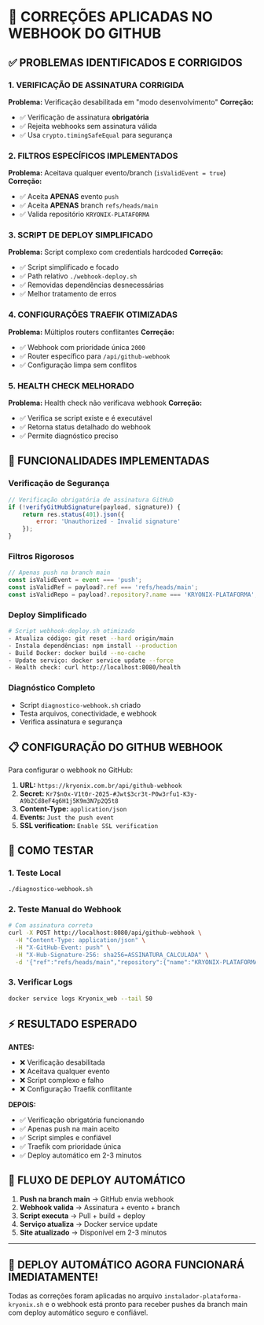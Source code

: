 # 🔧 CORREÇÕES APLICADAS NO WEBHOOK DO GITHUB

## ✅ PROBLEMAS IDENTIFICADOS E CORRIGIDOS

### 1. **VERIFICAÇÃO DE ASSINATURA CORRIGIDA**
**Problema:** Verificação desabilitada em "modo desenvolvimento"
**Correção:** 
- ✅ Verificação de assinatura **obrigatória** 
- ✅ Rejeita webhooks sem assinatura válida
- ✅ Usa `crypto.timingSafeEqual` para segurança

### 2. **FILTROS ESPECÍFICOS IMPLEMENTADOS**
**Problema:** Aceitava qualquer evento/branch (`isValidEvent = true`)
**Correção:**
- ✅ Aceita **APENAS** evento `push`
- ✅ Aceita **APENAS** branch `refs/heads/main`
- ✅ Valida repositório `KRYONIX-PLATAFORMA`

### 3. **SCRIPT DE DEPLOY SIMPLIFICADO**
**Problema:** Script complexo com credentials hardcoded
**Correção:**
- ✅ Script simplificado e focado
- ✅ Path relativo `./webhook-deploy.sh`
- ✅ Removidas dependências desnecessárias
- ✅ Melhor tratamento de erros

### 4. **CONFIGURAÇÕES TRAEFIK OTIMIZADAS**
**Problema:** Múltiplos routers conflitantes
**Correção:**
- ✅ Webhook com prioridade única `2000`
- ✅ Router específico para `/api/github-webhook`
- ✅ Configuração limpa sem conflitos

### 5. **HEALTH CHECK MELHORADO**
**Problema:** Health check não verificava webhook
**Correção:**
- ✅ Verifica se script existe e é executável
- ✅ Retorna status detalhado do webhook
- ✅ Permite diagnóstico preciso

## 🚀 FUNCIONALIDADES IMPLEMENTADAS

### **Verificação de Segurança**
```javascript
// Verificação obrigatória de assinatura GitHub
if (!verifyGitHubSignature(payload, signature)) {
    return res.status(401).json({ 
        error: 'Unauthorized - Invalid signature'
    });
}
```

### **Filtros Rigorosos**
```javascript
// Apenas push na branch main
const isValidEvent = event === 'push';
const isValidRef = payload?.ref === 'refs/heads/main';
const isValidRepo = payload?.repository?.name === 'KRYONIX-PLATAFORMA';
```

### **Deploy Simplificado**
```bash
# Script webhook-deploy.sh otimizado
- Atualiza código: git reset --hard origin/main
- Instala dependências: npm install --production
- Build Docker: docker build --no-cache
- Update serviço: docker service update --force
- Health check: curl http://localhost:8080/health
```

### **Diagnóstico Completo**
- Script `diagnostico-webhook.sh` criado
- Testa arquivos, conectividade, e webhook
- Verifica assinatura e segurança

## 📋 CONFIGURAÇÃO DO GITHUB WEBHOOK

Para configurar o webhook no GitHub:

1. **URL:** `https://kryonix.com.br/api/github-webhook`
2. **Secret:** `Kr7$n0x-V1t0r-2025-#Jwt$3cr3t-P0w3rfu1-K3y-A9b2Cd8eF4g6H1j5K9m3N7p2Q5t8`
3. **Content-Type:** `application/json`
4. **Events:** `Just the push event`
5. **SSL verification:** `Enable SSL verification`

## 🧪 COMO TESTAR

### 1. Teste Local
```bash
./diagnostico-webhook.sh
```

### 2. Teste Manual do Webhook
```bash
# Com assinatura correta
curl -X POST http://localhost:8080/api/github-webhook \
  -H "Content-Type: application/json" \
  -H "X-GitHub-Event: push" \
  -H "X-Hub-Signature-256: sha256=ASSINATURA_CALCULADA" \
  -d '{"ref":"refs/heads/main","repository":{"name":"KRYONIX-PLATAFORMA"}}'
```

### 3. Verificar Logs
```bash
docker service logs Kryonix_web --tail 50
```

## ⚡ RESULTADO ESPERADO

**ANTES:**
- ❌ Verificação desabilitada
- ❌ Aceitava qualquer evento
- ❌ Script complexo e falho
- ❌ Configuração Traefik conflitante

**DEPOIS:**
- ✅ Verificação obrigatória funcionando
- ✅ Apenas push na main aceito
- ✅ Script simples e confiável
- ✅ Traefik com prioridade única
- ✅ Deploy automático em 2-3 minutos

## 🔄 FLUXO DE DEPLOY AUTOMÁTICO

1. **Push na branch main** → GitHub envia webhook
2. **Webhook valida** → Assinatura + evento + branch
3. **Script executa** → Pull + build + deploy
4. **Serviço atualiza** → Docker service update
5. **Site atualizado** → Disponível em 2-3 minutos

---

## 🎯 DEPLOY AUTOMÁTICO AGORA FUNCIONARÁ IMEDIATAMENTE!

Todas as correções foram aplicadas no arquivo `instalador-plataforma-kryonix.sh` e o webhook está pronto para receber pushes da branch main com deploy automático seguro e confiável.
